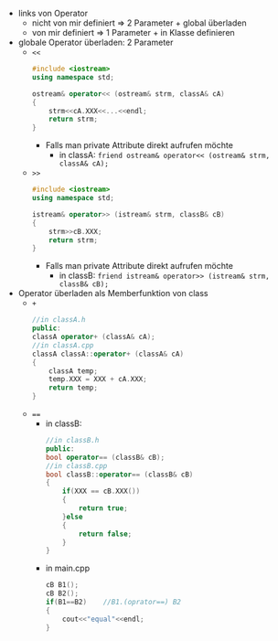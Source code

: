 - links von Operator
	- nicht von mir definiert $\Rightarrow$ 2 Parameter + global überladen 
	- von mir definiert $\Rightarrow$ 1 Parameter + in Klasse definieren 
- globale Operator überladen: 2 Parameter
	- `<<` 
		```c++
		#include <iostream>
		using namespace std;
		
		ostream& operator<< (ostream& strm, classA& cA)
		{
			strm<<cA.XXX<<...<<endl;
			return strm;
		}
		```
		- Falls man private Attribute direkt aufrufen möchte 
			- in classA: `friend ostream& operator<< (ostream& strm, classA& cA);` 
	- `>>` 
		```c++
		#include <iostream>
		using namespace std;
		
		istream& operator>> (istream& strm, classB& cB)
		{
			strm>>cB.XXX;
			return strm;
		}
		```
		- Falls man private Attribute direkt aufrufen möchte 
			- in classB: `friend istream& operator>> (istream& strm, classB& cB);` 
<br><div STYLE="page-break-after: always;"></div> 
- Operator überladen als Memberfunktion von class
	- `+` 
		```c++
		//in classA.h
		public:
		classA operator+ (classA& cA);
		//in classA.cpp
		classA classA::operator+ (classA& cA)
		{
			classA temp;
			temp.XXX = XXX + cA.XXX;
			return temp;
		}
		```
	- `==` 
		- in classB: 
			```c++
			//in classB.h
			public:
			bool operator== (classB& cB);
			//in classB.cpp
			bool classB::operator== (classB& cB)
			{
				if(XXX == cB.XXX())
				{
					return true;
				}else
				{
					return false;
				}
			}
			```
		- in main.cpp
			```c++
			cB B1();
			cB B2();
			if(B1==B2)    //B1.(oprator==) B2
			{
				cout<<"equal"<<endl;
			}
			```